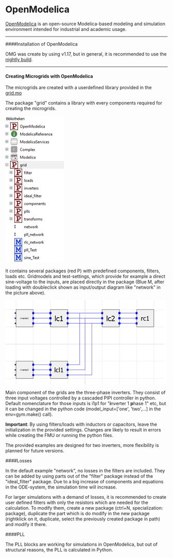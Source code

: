 #  OpenModelica


[OpenModelica](https://openmodelica.org/) is an open-source Modelica-based modeling and simulation environment intended for industrial and academic usage.

---
####Installation of OpenModelica


OMG was create by using v1.17, but in general, it is recommended to use the [nightly build](https://openmodelica.org/developersresources/nightly-builds).

---
#### Creating Microgrids with OpenModelica
The microgrids are created with a userdefined library provided in the [grid.mo](../../fmu)

The package "grid" contains a library with every components required for creating the microgrids.

![](../pictures/library.jpg)

It contains several packages (red P) with predefined components, filters, loads etc.
Gridmodels and test-settings, which provide for example a direct sine-voltage to the inputs, are placed directly in the package (Blue M, after loading with doubleclick shown as input/output diagram like "network" in the picture above). 

![](../pictures/omedit.jpg)

Main component of the grids are the three-phase inverters.
They consist of three input voltages controlled by a cascaded PIPI controller in python.
Default nomenclature for those inputs is i1p1 for "**i**nverter 1 **p**hase 1" etc, but it can be changed in the python code (model_input=['one', 'two',...] in the env=gym.make() call).

**Important**:  By using filters/loads with inductors or capacitors, leave the initialization in the provided settings. Changes are likely to result in errors while creating the FMU or running the python files. 
  

The provided examples are designed for two inverters, more flexibility is planned for future versions.

####Losses

In the default example "network", no losses in the filters are included. They can be added by using parts out of the "filter" package instead of the "ideal_filter" package. 
Due to a big increase of components and equations in the ODE-system, the simulation time will increase.

For larger simulations with a demand of losses, it is recommended to create user defined filters with only the resistors which are needed for the calculation.
To modify them, create a new package (ctrl+N, specialization: package), duplicate the part which is do modify in the new package (rightklick on it, duplicate, select the previously created package in path) and modify it there. 

####PLL

The PLL blocks are working for simulations in OpenModelica, but out of structural reasons, the PLL is calculated in Python.

   
